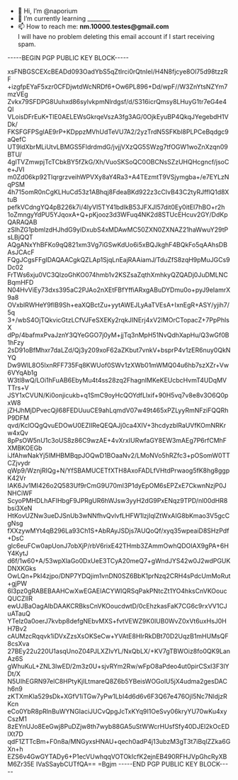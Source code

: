 - 👋 Hi, I’m @naporium 
- 🌱 I’m currently learning ________
- 📫 How to reach me: __nm.10000.testes@gmail.com__<br>
          I will have no problem deleting this email account if I start receiving spam.



-----BEGIN PGP PUBLIC KEY BLOCK-----

xsFNBGSCEXcBEADd093OadYbS5qZtIrci0rQtnIeI/H4N8fjcye8Ol75d98tzzRF
+izgfpEYaF5xzr0CFDjwtdWcNRDf6+Ow6PL896+Dd/wpF//W3ZnYtsNZYm7mzVEg
Zvkx79SFDPG8Uuhxd86sylvkpmNIrdgsf/d/S316icrQmsy8LHuyG1tr7eG4e4Ql
VLoisDFrEuK+TlE0AELEWsGkrqeVszA3fg3AG/0OjkEyuBP4QkqJYegebdH1VDk/
FKSFGFPSglAE9rP+KDppzMVhUdTeVU7A2/2yzTrdN5SFKbl8PLPCeBqdgc9aQefC
UT9ldXbrMLiUtvLBMGS5FldrdmdG/jvjjVXzQG5SWzg7tfOGW1woZnXzqn09BTU/
4glTVZmwpjTcTCbkBY5fZkG/Xh/VuoSKSoQC0OBCNsSZzUHQHcgncf/jsoCe+JVI
m0Zd06kp92TlqrgrzveihWPVXy8aY4Ra3+A4TEzmtT9VSjymgba+/e7EYLzNqPSM
4h715omR0nCgKLHuCd53z1ABhqj8FdeaBKd922z3cCIvB43C2tyRJfflQ1d8XtuB
pefkVCdngYQ4pB226k7i/4lyVI5TY41bdIkB53JFXJI57dit0Ey0itEI7hBO+r2h
1oZmngyYdPU5YJqoxA+Q+pKjooz3d3WFuq4NK2d8STUcEHcuv2GY/DdKpQARAQAB
zSlhZG1pbmlzdHJhdG9yIDxubS4xMDAwMC50ZXN0ZXNAZ21haWwuY29tPsLBjQQT
AQgANxYhBFKo9qQ821xm3Vg7iGSwKdUo6i5xBQJkghF4BQkFo5qAAhsDBAsJCAcF
FQgJCgsFFgIDAQAACgkQZLAp1SjqLnEajRAAiamJ/TduZfS8zqH9pMuJGCs9Dc02
FrTWs6xju0VC3QlzoGhKO074hmb1v2KSZsaZqthXmhkyQZQADj0JuDMLNCBqmHFD
N04HvViEy73dxs395aC2PJAo2nXEtFBfYffiARxgABuDYDmu0o+pyJ9eIamrX9a8
OVxblRWHeY9fIB9Sh+eaXQBctZu+yytAWEJLyAaTVEsA+IxnEgR+ASY/yjih7/5q
3+/wbS4OjTQkvicGtzLCfVJFeSXEKy2rqkJINErj4xV2IMOrCTopacZ+7PpPhlsX
dPp/4bafmxPvaJznY3QYeGGO7j0yM+jjTq3nMpH51NvQdhXapHu/Q3wGf0B1hFzy
2sD91oBfMhxr7daLZd/Qj3y209xoF62aZKbut7vnkV+bsprP4v1zER6nuy0QkNYQ
Dw9WlL8O5IxnRFF735Fq8KWUof0SWv1zXWb01mWMQ04u6hb7szXZr+Vw6VYqAb1g
W3tl8wQ/LOi1hFuAB6EbyMu4t4ss28zq2FhagnIMKeKEUcbcHvmT4UDqMVTTrs+V
JSY1xCVUN/Ki0onjicukb+q1SmC9oyHcQOYdfLlxif+90H5vq7v8e8v3O6Q0pxW8
jZHJhMjDPvecQjI68FEDUuuCE9ahLqmdV07w49t465xPZLyyRmNFziFQQRhP9DFM
qvd/KclOQgQvuEDOwU0EZIIReQEQAJj0ca4XIV+3hcdyzblRaUVfKOmNRKrw4xQv
8pPsOW5nU1c3oUS8z86C9wzAE+4vXrxIURwfaGY8EW3mAEg7P6rfCMhFXMBKOEGb
iJfAhwNakYj5IMHBMBqpJOQwD1BOaaNv2/LMoNVo5hRZfc3+pOSomW0TTCZjvydr
qWp9/WznjRIQg+N/YfSBAMUCETfXTH8AxoFADLfVHtdPrwaog5fK8hg8ggpK42Vr
IAK6Jv1MI426o2Q583Uf9rCmG9U70mI3P1dyEpOM6sEPZxE7CkwnNzjP0JNHCiWF
ScyoPMHDLhAFIHbgF9JPRgUR6hWJsw3yyH2dG9PxENqz9TPD/nl00dHR8bsi3XeN
HtKovUZNw3ueDJSnUb3wNNfhvQvlvfLHFW1lzjIqlZtWxAIG8bKmao3V5gcCgNsg
fXXzywMYt4qB296La93Ch1S+AbRAyJSDjs7AUQoQf/xyq35wpeaiD8SHzPdf+DsC
glc6euFCw0apUonJ7obXjP/rbV6rixE42THmb3ZAmmOwhQDOIAX9gPA+6HY4KytJ
d6f/1w60+A/53wpXlaGo0DxUeE3TCyA20meQ7+gWndJYS42w0J2wdPGUKDNXKGks
OwLQn+PkI4zjpo/DNP7YDQjim1vnDN0SZ6BbK1prNzq2CRH4sPdcUmMoRut+gjPW
6l3pz0gRABEBAAHCwXwEGAEIACYWIQRSqPakPNtcZt1YO4hksCnVKOoucQUCZIIR
ewUJBaOagAIbDAAKCRBksCnVKOoucdwtD/0cEhzkasFaK7CG6c9rxVV1CJuATauQ
YTelz0a0oerJ7kvbp8defgNEbvMXS+fvtVEWZ9K0IUB0WvZ0xVt6uxHsJ0HH7Bv2
cAUMzcRqqvk1iDVxZzsXsOKSeCw+YVAtE8HIrRkDBt70D2UqzB1mHUMsQF8csXva
27BEy22u220U1asqUnoZ04PJLXZIvYL/NxQbLX/+KV7gTBWOiz8fo0QK9LanAz6S
gWhuKuL+ZNL3IwED/2m3z0U+sjvRYm2Rw/wFpO8aPdeo4ut0pirCSxI3F3lYDt/X
N5UIhEGRN97elC8HPtyKjILtmareQ8Z6b5YBeisWOGolU5jX4udma2gesDACh6n9
zKTXmKla529sDk+XGfV1iTGw7yPw1LbI4d6d6v6F3Q67e476OjI5Nc7NldjzRKcn
eCo0YbR8pRlnBuWYNGIaciJUCvQpgJcTxKYq9I1OeSvy06kryYU70wKu4xyCszM1
8zEYnUJo8EeGwj8PuDZjw8th7wyb88GA5uStWWcrHUsfSfy40DJEI2kOcEDlXt7D
qdF1ZTTcBm+F0n8a/MNGyxsHNAU+qech0adP4j13ubzM3gT3t7iBqlZZka6GXn+h
EZS6v4GwGYTADy6+P1ecVUwhqqVOTOkIcfK2ejnEB490RFHJVpGhcRyXBM6Zr35E
IVaSSaybCUTfQA==
=Bgjm
-----END PGP PUBLIC KEY BLOCK-----


<!---
naporium/naporium is a ✨ special ✨ repository because its `README.md` (this file) appears on your GitHub profile.
You can click the Preview link to take a look at your changes.
--->
